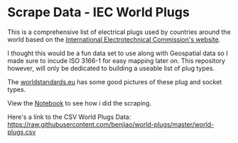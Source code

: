 # Scrape Data - IEC World Plugs

This is a comprehensive list of electrical plugs used by countries around the world based on the [International
Electrotechnical
Commission's website](http://www.iec.ch/worldplugs/list_bylocation.htm).

I thought this would be a fun data set to use along with Geospatial data so I made sure to incude ISO 3166-1 for easy mapping later on. This repository however, will only be dedicated to building a useable list of plug types.

The [worldstandards.eu](http://www.worldstandards.eu/electricity/plugs-and-sockets/) has some good pictures of these plug and socket types.

View the [Notebook](https://github.com/benjiao/world-plugs/blob/master/Scrape%20Data%20-%20IEC%20-%20World%20Plugs.ipynb) to see how i did the scraping.

Here's a link to the CSV World Plugs Data: https://raw.githubusercontent.com/benjiao/world-plugs/master/world-plugs.csv